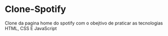 # Clone-Spotify

Clone da pagina home do spotify com o obejtivo de praticar as tecnologias HTML, CSS E JavaScript
